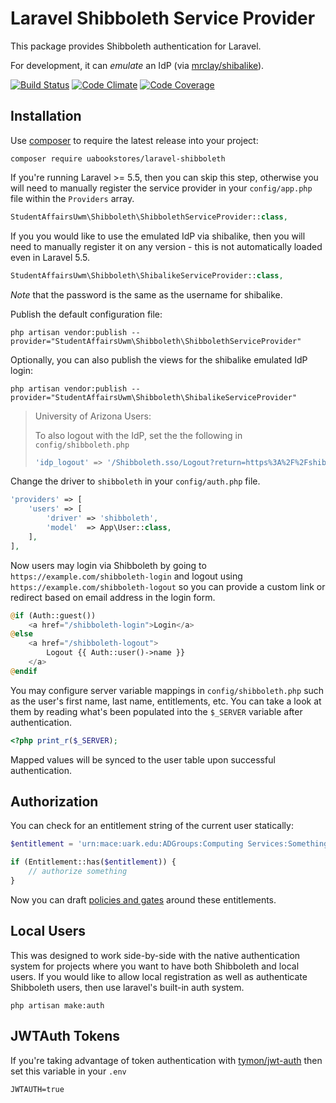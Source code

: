 # Laravel Shibboleth Service Provider

This package provides Shibboleth authentication for Laravel.

For development, it can _emulate_ an IdP (via [mrclay/shibalike][13]).

[![Build Status][12]][11] [![Code Climate][3]][2] [![Code Coverage][8]][7]

## Installation

Use [composer][1] to require the latest release into your project:

    composer require uabookstores/laravel-shibboleth

If you're running Laravel >= 5.5, then you can skip this step, otherwise you
will need to manually register the service provider in your `config/app.php`
file within the `Providers` array.

```php
StudentAffairsUwm\Shibboleth\ShibbolethServiceProvider::class,
```

If you you would like to use the emulated IdP via shibalike, then you will need
to manually register it on any version - this is not automatically loaded even
in Laravel 5.5.

```php
StudentAffairsUwm\Shibboleth\ShibalikeServiceProvider::class,
```

_Note_ that the password is the same as the username for shibalike.

Publish the default configuration file:

    php artisan vendor:publish --provider="StudentAffairsUwm\Shibboleth\ShibbolethServiceProvider"

Optionally, you can also publish the views for the shibalike emulated IdP login:

    php artisan vendor:publish --provider="StudentAffairsUwm\Shibboleth\ShibalikeServiceProvider"

> University of Arizona Users:
>
> To also logout with the IdP, set the the following in `config/shibboleth.php`
>
> ```php
> 'idp_logout' => '/Shibboleth.sso/Logout?return=https%3A%2F%2Fshibboleth.arizona.edu%2Fcgi-bin%2Flogout.pl',
> ```

Change the driver to `shibboleth` in your `config/auth.php` file.

```php
'providers' => [
    'users' => [
        'driver' => 'shibboleth',
        'model'  => App\User::class,
    ],
],
```

Now users may login via Shibboleth by going to
`https://example.com/shibboleth-login` and logout using
`https://example.com/shibboleth-logout` so you can provide a custom link or
redirect based on email address in the login form.

```php
@if (Auth::guest())
    <a href="/shibboleth-login">Login</a>
@else
    <a href="/shibboleth-logout">
        Logout {{ Auth::user()->name }}
    </a>
@endif
```

You may configure server variable mappings in `config/shibboleth.php` such as
the user's first name, last name, entitlements, etc. You can take a look at them
by reading what's been populated into the `$_SERVER` variable after
authentication.

```php
<?php print_r($_SERVER);
```

Mapped values will be synced to the user table upon successful authentication.

## Authorization

You can check for an entitlement string of the current user statically:

```php
$entitlement = 'urn:mace:uark.edu:ADGroups:Computing Services:Something';

if (Entitlement::has($entitlement)) {
    // authorize something
}
```

Now you can draft [policies and gates][16] around these entitlements.

## Local Users

This was designed to work side-by-side with the native authentication system for
projects where you want to have both Shibboleth and local users. If you would
like to allow local registration as well as authenticate Shibboleth users, then
use laravel's built-in auth system.

    php artisan make:auth

## JWTAuth Tokens

If you're taking advantage of token authentication with [tymon/jwt-auth][4] then
set this variable in your `.env`

    JWTAUTH=true

[1]: https://getcomposer.org/
[2]: https://codeclimate.com/github/razorbacks/laravel-shibboleth
[3]: https://codeclimate.com/github/razorbacks/laravel-shibboleth/badges/gpa.svg
[4]: https://github.com/tymondesigns/jwt-auth
[7]: https://codecov.io/gh/razorbacks/laravel-shibboleth/branch/master
[8]: https://img.shields.io/codecov/c/github/razorbacks/laravel-shibboleth/master.svg
[11]: https://travis-ci.org/razorbacks/laravel-shibboleth
[12]: https://travis-ci.org/razorbacks/laravel-shibboleth.svg?branch=master
[13]: https://github.com/mrclay/shibalike
[14]: https://laravel.com/docs/5.4/eloquent-relationships#many-to-many
[15]: ./src/database/migrations/2017_02_24_100000_create_entitlement_user_table.php
[16]: https://laravel.com/docs/5.4/authorization
